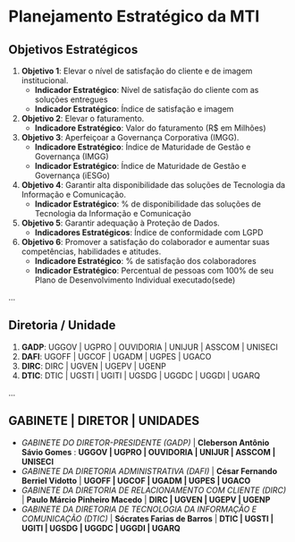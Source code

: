 # Planejamento Estratégico da MTI

## Objetivos Estratégicos
1. **Objetivo 1**: Elevar o nível de satisfação do cliente e de imagem institucional.
   - **Indicador Estratégico**: Nível de satisfação do cliente com as soluções entregues
   - **Indicador Estratégico**: Índice de satisfação e imagem
2. **Objetivo 2**: Elevar o faturamento.
   - **Indicadore Estratégico**: Valor do faturamento (R$ em Milhões)
3. **Objetivo 3**: Aperfeiçoar a Governança Corporativa (IMGG).
   - **Indicadore Estratégico**: Índice de Maturidade de Gestão e Governança (IMGG)
   - **Indicador Estratégico**: Índice de Maturidade de Gestão e Governança (iESGo)
4. **Objetivo 4**: Garantir alta disponibilidade das soluções de Tecnologia da Informação e Comunicação.  
   - **Indicador Estratégico**: % de disponibilidade das soluções de Tecnologia da Informação e Comunicação
5. **Objetivo 5**: Garantir adequação à Proteção de Dados.
   - **Indicadores Estratégicos**: Índice de conformidade com LGPD
6. **Objetivo 6**: Promover a satisfação do colaborador e aumentar suas competências, habilidades e atitudes.
   - **Indicadore Estratégico**: % de satisfação dos colaboradores
   - **Indicador Estratégico**: Percentual de pessoas com 100% de seu Plano de Desenvolvimento Individual executado(sede)

...

## Diretoria / Unidade
1. **GADP**: UGGOV | UGPRO | OUVIDORIA | UNIJUR | ASSCOM | UNISECI
2. **DAFI**: UGOFF | UGCOF | UGADM | UGPES | UGACO
3. **DIRC**: DIRC | UGVEN | UGEPV | UGENP
4. **DTIC**: DTIC | UGSTI | UGITI | UGSDG | UGGDC | UGGDI | UGARQ

...

## GABINETE | DIRETOR | UNIDADES
- *GABINETE DO DIRETOR-PRESIDENTE (GADP)* | **Cleberson Antônio Sávio Gomes** : **UGGOV | UGPRO | OUVIDORIA | UNIJUR | ASSCOM | UNISECI**
- *GABINETE DA DIRETORIA ADMINISTRATIVA (DAFI)* | **César Fernando Berriel Vidotto** | **UGOFF | UGCOF | UGADM | UGPES | UGACO**
- *GABINETE DA DIRETORIA DE RELACIONAMENTO COM CLIENTE (DIRC)* | **Paulo Márcio Pinheiro Macedo** | **DIRC | UGVEN | UGEPV | UGENP**
- *GABINETE DA DIRETORIA DE TECNOLOGIA DA INFORMAÇÃO E COMUNICAÇÃO (DTIC)* | **Sócrates Farias de Barros** | **DTIC | UGSTI | UGITI | UGSDG | UGGDC | UGGDI | UGARQ**